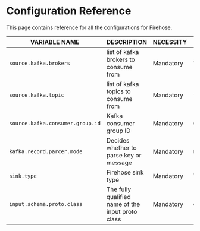 # Configuration Reference

This page contains reference for all the configurations for Firehose.

| VARIABLE NAME                    | DESCRIPTION                                       | NECESSITY | SAMPLE VALUE            |
|----------------------------------|---------------------------------------------------|-----------|-------------------------|
| `source.kafka.brokers`           | list of kafka brokers to consume from             | Mandatory | `localhost:9092`        |
| `source.kafka.topic`             | list of kafka topics to consume from              | Mandatory | `test-topic`            |
| `source.kafka.consumer.group.id` | Kafka consumer group ID                           | Mandatory | `sample-group-id`       |
| `kafka.record.parcer.mode`       | Decides whether to parse key or message           | Mandatory | `message`               |
| `sink.type`                      | Firehose sink type                                | Mandatory | `log`                   |
| `input.schema.proto.class`       | The fully qualified name of the input proto class | Mandatory | `com.tests.TestMessage` |

